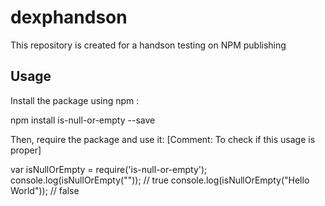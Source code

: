 # dexphandson
This repository is created for a handson testing on NPM publishing

## Usage
Install the package using npm :

 npm install is-null-or-empty --save

Then, require the package and use it:
 [Comment: To check if this usage is proper]

 var isNullOrEmpty = require('is-null-or-empty');
 console.log(isNullOrEmpty("")); // true
 console.log(isNullOrEmpty("Hello World")); // false